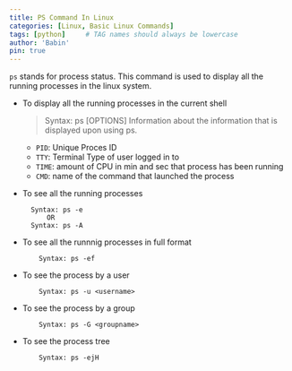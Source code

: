 ```yaml
---
title: PS Command In Linux
categories: [Linux, Basic Linux Commands]
tags: [python]     # TAG names should always be lowercase
author: 'Babin'
pin: true
---
```

`ps` stands for process status. This command is used to display all the running processes in the linux system. 

- To display all the running processes in the current shell
    > Syntax: ps [OPTIONS]
    Information about the information that is displayed upon using ps.
    - `PID`: Unique Proces ID
    - `TTY`: Terminal Type of user logged in to
    - `TIME`: amount of CPU in min and sec that process has been running
    - `CMD`: name of the command that launched the process

- To see all the running processes
  ```
    Syntax: ps -e
        OR
    Syntax: ps -A
  ```
  
- To see all the runnnig processes in full format
    ```
        Syntax: ps -ef
    ```

- To see the process by a user 
    ```
        Syntax: ps -u <username>
    ```

- To see the process by a group
    ```
        Syntax: ps -G <groupname>
    ```    


- To see the process tree
    ```
        Syntax: ps -ejH
    ```